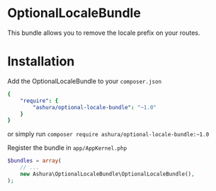# OptionalLocaleBundle

This bundle allows you to remove the locale prefix on your routes.

# Installation

Add the OptionalLocaleBundle to your `composer.json`

```yaml
{
    "require": {
        "ashura/optional-locale-bundle": "~1.0"
    }
}
```

or simply run ```composer require ashura/optional-locale-bundle:~1.0```

Register the bundle in ``app/AppKernel.php``

```php
$bundles = array(
    // ...
    new Ashura\OptionalLocaleBundle\OptionalLocaleBundle(),
);
```
